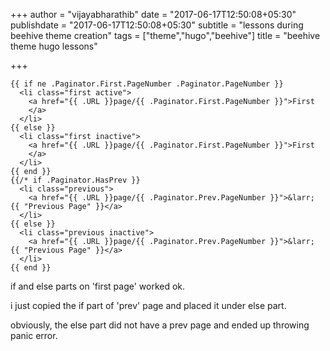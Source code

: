 +++
author = "vijayabharathib"
date = "2017-06-17T12:50:08+05:30"
publishdate = "2017-06-17T12:50:08+05:30"
subtitle = "lessons during beehive theme creation"
tags = ["theme","hugo","beehive"]
title = "beehive theme hugo lessons"

+++

```
{{ if ne .Paginator.First.PageNumber .Paginator.PageNumber }}
  <li class="first active">
    <a href="{{ .URL }}page/{{ .Paginator.First.PageNumber }}">First
    </a>
  </li>
{{ else }}
  <li class="first inactive">
    <a href="{{ .URL }}page/{{ .Paginator.First.PageNumber }}">First
    </a>
  </li>
{{ end }}
{{/* if .Paginator.HasPrev }}
  <li class="previous">
    <a href="{{ .URL }}page/{{ .Paginator.Prev.PageNumber }}">&larr; {{ "Previous Page" }}</a>
  </li>
{{ else }}
  <li class="previous inactive">
    <a href="{{ .URL }}page/{{ .Paginator.Prev.PageNumber }}">&larr; {{ "Previous Page" }}</a>
  </li>
{{ end }}
```

if and else parts on 'first page' worked ok.

i just copied the if part of 'prev' page and placed it under else part.

obviously, the else part did not have a prev page and ended up throwing panic error.
